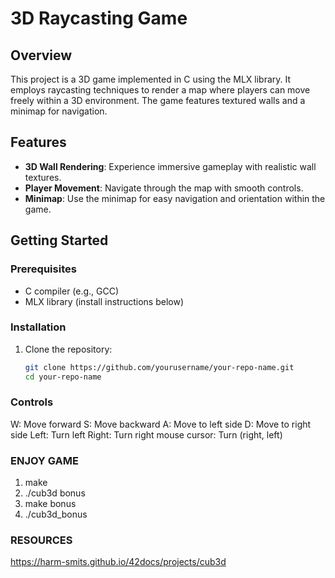 # 3D Raycasting Game

## Overview
This project is a 3D game implemented in C using the MLX library. It employs raycasting techniques to render a map where players can move freely within a 3D environment. The game features textured walls and a minimap for navigation.

## Features
- **3D Wall Rendering**: Experience immersive gameplay with realistic wall textures.
- **Player Movement**: Navigate through the map with smooth controls.
- **Minimap**: Use the minimap for easy navigation and orientation within the game.

## Getting Started

### Prerequisites
- C compiler (e.g., GCC)
- MLX library (install instructions below)

### Installation
1. Clone the repository:
   ```bash
   git clone https://github.com/yourusername/your-repo-name.git
   cd your-repo-name

### Controls
   W: Move forward
   S: Move backward
   A: Move to left side
   D: Move to right side
   Left: Turn left
   Right: Turn right
   mouse cursor: Turn (right, left)

### ENJOY GAME
   1. make
   2. ./cub3d
   bonus
   1. make bonus
   2. ./cub3d_bonus


### RESOURCES
   https://harm-smits.github.io/42docs/projects/cub3d
